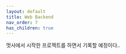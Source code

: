 ```yaml
---
layout: default
title: Web Backend
nav_order: 7
has_children: true
---
```


멋사에서 시작한 프로젝트를 하면서 기록할 예정이다.. 

